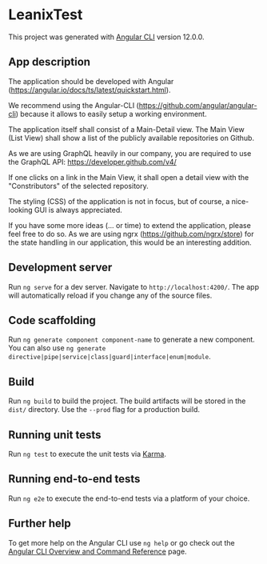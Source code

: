 # LeanixTest

This project was generated with [Angular CLI](https://github.com/angular/angular-cli) version 12.0.0.

## App description

The application should be developed with Angular (https://angular.io/docs/ts/latest/quickstart.html).

We recommend using the Angular-CLI (https://github.com/angular/angular-cli) because it allows to easily setup a working environment.

The application itself shall consist of a Main-Detail view. The Main View (List View) shall show a list of the publicly available repositories on Github.

As we are using GraphQL heavily in our company, you are required to use the GraphQL API: https://developer.github.com/v4/

If one clicks on a link in the Main View, it shall open a detail view with the "Constributors" of the selected repository.

The styling (CSS) of the application is not in focus, but of course, a nice-looking GUI is always appreciated.

If you have some more ideas (... or time) to extend the application, please feel free to do so. As we are using ngrx (https://github.com/ngrx/store) for the state handling in our application, this would be an interesting addition.


## Development server

Run `ng serve` for a dev server. Navigate to `http://localhost:4200/`. The app will automatically reload if you change any of the source files.

## Code scaffolding

Run `ng generate component component-name` to generate a new component. You can also use `ng generate directive|pipe|service|class|guard|interface|enum|module`.

## Build

Run `ng build` to build the project. The build artifacts will be stored in the `dist/` directory. Use the `--prod` flag for a production build.

## Running unit tests

Run `ng test` to execute the unit tests via [Karma](https://karma-runner.github.io).

## Running end-to-end tests

Run `ng e2e` to execute the end-to-end tests via a platform of your choice.

## Further help

To get more help on the Angular CLI use `ng help` or go check out the [Angular CLI Overview and Command Reference](https://angular.io/cli) page.
